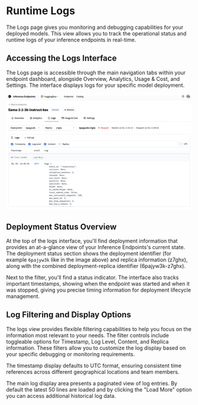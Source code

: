 # Runtime Logs

The Logs page gives you monitoring and debugging capabilities for your deployed models. This view allows you to track the
operational status and runtime logs of your inference endpoints in real-time.

## Accessing the Logs Interface

The Logs page is accessible through the main navigation tabs within your endpoint dashboard, alongside Overview, Analytics, Usage & Cost,
and Settings. The interface displays logs for your specific model deployment.

![banner](https://raw.githubusercontent.com/huggingface/hf-endpoints-documentation/main/assets/logs/logs.png)

## Deployment Status Overview

At the top of the logs interface, you'll find deployment information that provides an at-a-glance view of your Inference Endpoints's current
state. The deployment status section shows the deployment identifier (for example `6pajyw3k` like in the image above) and replica information
(z7ghx), along with the combined deployment-replica identifier (6pajyw3k-z7ghx).

Next to the filter, you'll find a status indicator. The interface also tracks important timestamps, showing when the endpoint was started and
when it was stopped, giving you precise timing information for deployment lifecycle management.

## Log Filtering and Display Options

The logs view provides flexible filtering capabilities to help you focus on the information most relevant to your needs. The filter
controls include toggleable options for Timestamp, Log Level, Content, and Replica information. These filters allow you to customize the
log display based on your specific debugging or monitoring requirements.

The timestamp display defaults to UTC format, ensuring consistent time references across different geographical locations and team members.

The main log display area presents a paginated view of log entries. By default the latest 50 lines are loaded and by clicking the
"Load More" option you can access additional historical log data.